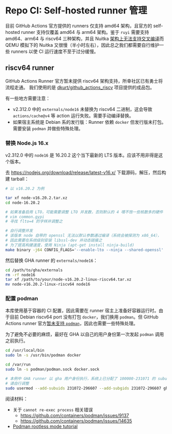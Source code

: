 # Repo CI: Self-hosted runner 管理

目前 GitHub Actions 官方提供的 runners 仅支持 amd64 架构，且官方的 self-hosted runner 支持仅覆盖
amd64 与 arm64 架构。鉴于 `ruyi` 需要支持 amd64、arm64 与 riscv64 三种架构，并且
Nuitka [架构上无法支持交叉编译](https://github.com/Nuitka/Nuitka/issues/43)而
QEMU 模拟下的 Nuitka 又很慢（半小时左右），因此总之我们都需要自行维护一些
runners 以使 CI 运行速度不至于过分缓慢。

## riscv64 runner

GitHub Actions Runner 官方暂未提供 riscv64 架构支持，所幸社区已有勇士将流程走通。
我们使用的是 [dkurt/github_actions_riscv](https://github.com/dkurt/github_actions_riscv)
项目提供的成品包。

有一些地方需要注意：

* v2.312.0 中的 `externals/node16` 未替换为 riscv64 二进制，这会导致 `actions/cache@v4`
  等 action 运行失败。需要手动编译替换。
* 如果宿主系统是 Debian 系的发行版：Runner 依赖 `docker` 但发行版未打包。
  需要安装 `podman` 并做些特殊处理。

### 替换 Node.js 16.x

v2.312.0 中的 `node16` 是 16.20.2 这个当下最新的 LTS 版本。应该不用非得是这个版本。

去 https://nodejs.org/download/release/latest-v16.x/ 下载源码，解压，然后构建 tarball：

```sh
# 以 v16.20.2 为例

tar xf node-v16.20.2.tar.xz
cd node-16.20.2

# 如果准备启用 LTO，可能需要调整 LTO 并发数，否则默认的 4 喂不饱一些核数多的硬件
# vim common.gypi
# 寻找 flto=4 的字样并调整之

# 自行调整并发
# 该版本 node 自带的 openssl 无法以默认参数通过编译（系统会被探测为 x86_64），
# 因此需要在系统级别安装 libssl-dev 并动态链接之
# 为了提高构建速度，使用 Ninja (apt-get install ninja-build)
make binary -j64 CONFIG_FLAGS='--enable-lto --ninja --shared-openssl'
```

然后替换 GHA runner 的 `externals/node16`：

```sh
cd /path/to/gha/externals
rm -rf node16
tar xf /path/to/your/node-v16.20.2-linux-riscv64.tar.xz
mv node-v16.20.2-linux-riscv64 node16
```

### 配置 podman

本库使用基于容器的 CI 配置，因此需要在 runner 宿主上准备好容器运行时。由于目前
Debian riscv64 port 没有打包 `docker`，我们换用 `podman`。但 GitHub Actions runner
官方[暂未支持 `podman`](https://github.com/actions/runner/issues/505)，因此也需要一些特殊处理。

为了避免不必要的麻烦，最好在 GHA 以自己的用户身份第一次发起 `podman` 调用之前执行。

```sh
cd /usr/local/bin
sudo ln -s /usr/bin/podman docker

cd /var/run
sudo ln -s podman/podman.sock docker.sock

# 本例中 GHA runner 以 gha 用户身份执行，系统上已分配了 100000-231071 的 subuid/subgid 范围
# 请自行调整
sudo usermod --add-subuids 231072-296607 --add-subgids 231072-296607 gha
```

阅读材料：

* 关于 `cannot re-exec process` 相关错误
    - https://github.com/containers/podman/issues/9137
    - https://github.com/containers/podman/issues/14635
* [Podman rootless mode tutorial](https://github.com/containers/podman/blob/v4.9/docs/tutorials/rootless_tutorial.md)
